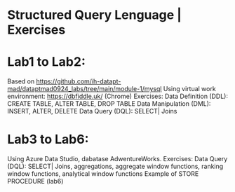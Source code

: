 # Structured Query Lenguage | Exercises

# Lab1 to Lab2:
Based on https://github.com/ih-datapt-mad/dataptmad0924_labs/tree/main/module-1/mysql
Using virtual work environment: https://dbfiddle.uk/ (Chrome)
Exercises:
   Data Definition (DDL): CREATE TABLE, ALTER TABLE, DROP TABLE
   Data Manipulation (DML): INSERT, ALTER, DELETE
   Data Query (DQL): SELECT| Joins

# Lab3 to Lab6:
Using Azure Data Studio, dabatase AdwentureWorks.
Exercises:
   Data Query (DQL): SELECT| Joins, aggregations, aggregate window functions, ranking window functions, analytical window functions
   Example of STORE PROCEDURE (lab6)
